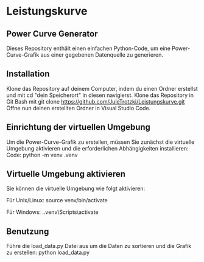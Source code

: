 # Leistungskurve

## Power Curve Generator

Dieses Repository enthält einen einfachen Python-Code, um eine Power-Curve-Grafik aus einer gegebenen Datenquelle zu generieren.

## Installation
Klone das Repository auf deinem Computer, indem du einen Ordner erstellst und mit cd "dein Speicherort" in diesen navigierst. 
Klone das Repository in Git Bash mit git clone https://github.com/JuleTrotzki/Leistungskurve.git
Öffne nun deinen erstellten Ordner in Visual Studio Code.

## Einrichtung der virtuellen Umgebung

Um die Power-Curve-Grafik zu erstellen, müssen Sie zunächst die virtuelle Umgebung aktivieren und die erforderlichen Abhängigkeiten installieren:
Code: python -m venv .venv

## Virtuelle Umgebung aktivieren

Sie können die virtuelle Umgebung wie folgt aktivieren:

Für Unix/Linux:
source venv/bin/activate

Für Windows:
.\.venv\Scripts\activate

## Benutzung

Führe die load_data.py Datei aus um die Daten zu sortieren und die Grafik zu erstellen: python load_data.py
